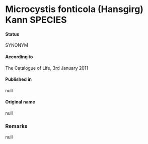 Microcystis fonticola (Hansgirg) Kann SPECIES
=======

#### Status
SYNONYM

#### According to
The Catalogue of Life, 3rd January 2011

#### Published in
null

#### Original name
null

### Remarks
null